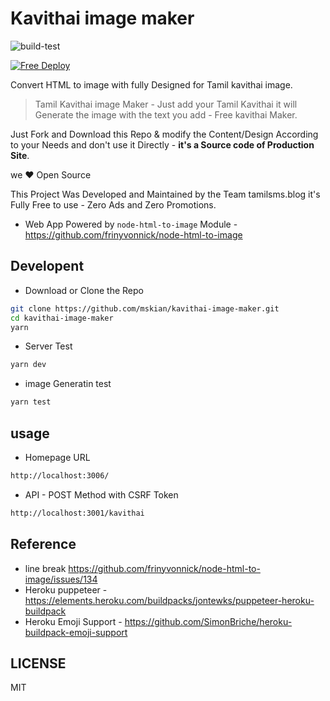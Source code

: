 # Kavithai image maker

![build-test](https://github.com/mskian/kavithai-image-maker/workflows/build-test/badge.svg)  

[![Free Deploy](https://www.herokucdn.com/deploy/button.svg)](https://heroku.com/deploy?template=https://github.com/mskian/kavithai-image-maker)  

Convert HTML to image with fully Designed for Tamil kavithai image.  

> Tamil Kavithai image Maker - Just add your Tamil Kavithai it will Generate the image with the text you add - Free kavithai Maker.  

Just Fork and Download this Repo & modify the Content/Design According to your Needs and don't use it Directly - **it's a Source code of Production Site**.  

we ❤ Open Source  

This Project Was Developed and Maintained by the Team tamilsms.blog
it's Fully Free to use - Zero Ads and Zero Promotions.  

- Web App Powered by `node-html-to-image` Module  - <https://github.com/frinyvonnick/node-html-to-image>  

## Developent

- Download or Clone the Repo

```sh
git clone https://github.com/mskian/kavithai-image-maker.git
cd kavithai-image-maker
yarn
```

- Server Test

```sh
yarn dev
```

- image Generatin test

```sh
yarn test
```

## usage

- Homepage URL

```html
http://localhost:3006/
```

- API - POST Method with CSRF Token

```html
http://localhost:3001/kavithai
```

## Reference

- line break <https://github.com/frinyvonnick/node-html-to-image/issues/134>
- Heroku puppeteer - <https://elements.heroku.com/buildpacks/jontewks/puppeteer-heroku-buildpack>
- Heroku Emoji Support - <https://github.com/SimonBriche/heroku-buildpack-emoji-support>

## LICENSE

MIT
